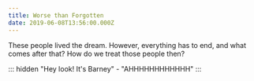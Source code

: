 ```yaml
---
title: Worse than Forgotten
date: 2019-06-08T13:56:00.000Z
---
```


These people lived the dream. However, everything has to end, and what comes after that? How do we treat those people then?

::: hidden
"Hey look! It's Barney" - "AHHHHHHHHHHHH"
:::
